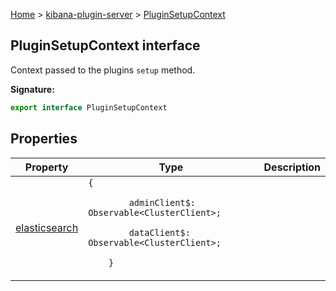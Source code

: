 [Home](./index) &gt; [kibana-plugin-server](./kibana-plugin-server.md) &gt; [PluginSetupContext](./kibana-plugin-server.pluginsetupcontext.md)

## PluginSetupContext interface

Context passed to the plugins `setup` method.

<b>Signature:</b>

```typescript
export interface PluginSetupContext 
```

## Properties

|  Property | Type | Description |
|  --- | --- | --- |
|  [elasticsearch](./kibana-plugin-server.pluginsetupcontext.elasticsearch.md) | `{`<p/>`        adminClient$: Observable<ClusterClient>;`<p/>`        dataClient$: Observable<ClusterClient>;`<p/>`    }` |  |

